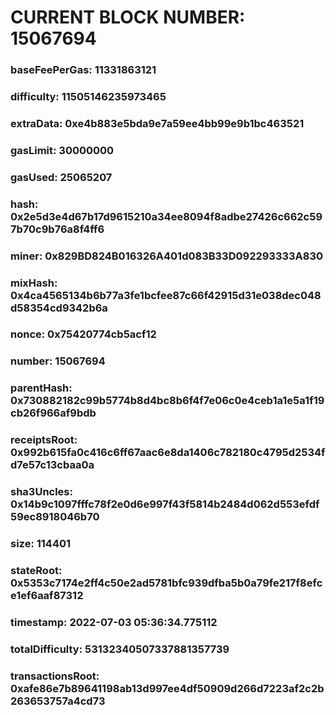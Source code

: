 # CURRENT BLOCK NUMBER: 15067694

### baseFeePerGas: 11331863121
### difficulty: 11505146235973465
### extraData: 0xe4b883e5bda9e7a59ee4bb99e9b1bc463521
### gasLimit: 30000000
### gasUsed: 25065207
### hash: 0x2e5d3e4d67b17d9615210a34ee8094f8adbe27426c662c597b70c9b76a8f4ff6
### miner: 0x829BD824B016326A401d083B33D092293333A830
### mixHash: 0x4ca4565134b6b77a3fe1bcfee87c66f42915d31e038dec048d58354cd9342b6a
### nonce: 0x75420774cb5acf12
### number: 15067694
### parentHash: 0x730882182c99b5774b8d4bc8b6f4f7e06c0e4ceb1a1e5a1f19cb26f966af9bdb
### receiptsRoot: 0x992b615fa0c416c6ff67aac6e8da1406c782180c4795d2534fd7e57c13cbaa0a
### sha3Uncles: 0x14b9c1097fffc78f2e0d6e997f43f5814b2484d062d553efdf59ec8918046b70
### size: 114401
### stateRoot: 0x5353c7174e2ff4c50e2ad5781bfc939dfba5b0a79fe217f8efce1ef6aaf87312
### timestamp: 2022-07-03 05:36:34.775112
### totalDifficulty: 53132340507337881357739
### transactionsRoot: 0xafe86e7b89641198ab13d997ee4df50909d266d7223af2c2b263653757a4cd73
